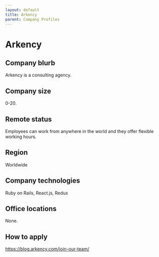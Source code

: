 ```yaml
---
layout: default
title: Arkency
parent: Company Profiles
---
```


# Arkency

## Company blurb

Arkency is a consulting agency.

## Company size

0-20.

## Remote status

Employees can work from anywhere in the world and they offer flexible working hours.

## Region

Worldwide

## Company technologies

Ruby on Rails, React.js, Redux

## Office locations

None.

## How to apply

https://blog.arkency.com/join-our-team/
